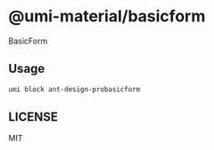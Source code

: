 # @umi-material/basicform

BasicForm

## Usage

```sh
umi block ant-design-probasicform
```

## LICENSE

MIT

